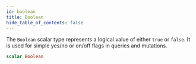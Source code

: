 ```yaml
---
id: boolean
title: Boolean
hide_table_of_contents: false
---
```



The `Boolean` scalar type represents a logical value of either `true` or `false`. It is used for simple yes/no or on/off flags in queries and mutations.

```graphql
scalar Boolean
```




